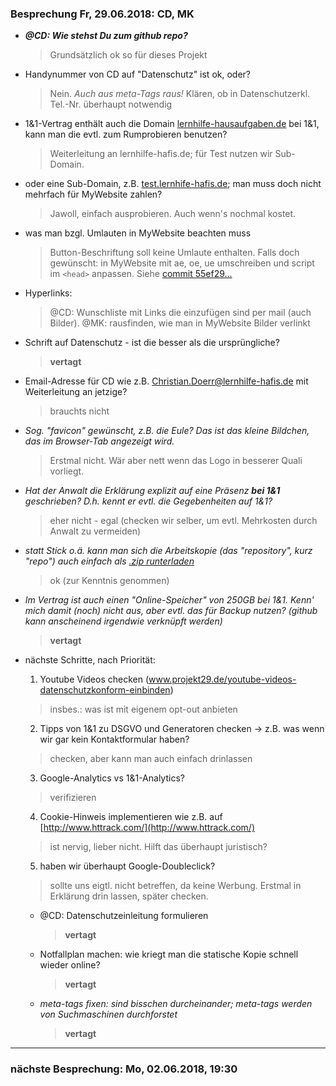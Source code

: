 ### Besprechung Fr, 29.06.2018: CD, MK ###
- ***@CD: Wie stehst Du zum github repo?***
  > Grundsätzlich ok so für dieses Projekt

- Handynummer von CD auf "Datenschutz" ist ok, oder?
  > Nein. *Auch aus meta-Tags raus!*
  > Klären, ob in Datenschutzerkl. Tel.-Nr. überhaupt notwendig

- 1&1-Vertrag enthält auch die Domain [lernhilfe-hausaufgaben.de](http://www.lernhilfe-hausaufgaben.de) bei 1&1,
  kann man die evtl. zum Rumprobieren benutzen?
  > Weiterleitung an lernhilfe-hafis.de; für Test nutzen wir Sub-Domain.

- oder eine Sub-Domain, z.B. [test.lernhife-hafis.de](http://test.lernhilfe-hafis.de);
  man muss doch nicht mehrfach für MyWebsite zahlen?
  > Jawoll, einfach ausprobieren. Auch wenn's nochmal kostet.

- was man bzgl. Umlauten in MyWebsite beachten muss
  > Button-Beschriftung soll keine Umlaute enthalten. Falls doch gewünscht: in MyWebsite mit ae, oe, ue umschreiben und script im `<head>` anpassen. Siehe [commit 55ef29...](https://github.com/meisl/hafis/commit/55ef29f2b02b06c44ca04b6a3b367bb67319d85a)
  
- Hyperlinks:
  > @CD: Wunschliste mit Links die einzufügen sind per mail (auch Bilder).
  > @MK: rausfinden, wie man in MyWebsite Bilder verlinkt

- Schrift auf Datenschutz - ist die besser als die ursprüngliche?
  > **vertagt**
    
- Email-Adresse für CD wie z.B. Christian.Doerr@lernhilfe-hafis.de
  mit Weiterleitung an jetzige?
  > brauchts nicht

- *Sog. "favicon" gewünscht, z.B. die Eule? Das ist das kleine Bildchen, das im Browser-Tab angezeigt wird.*
  > Erstmal nicht. Wär aber nett wenn das Logo in besserer Quali vorliegt.

- *Hat der Anwalt die Erklärung explizit auf eine Präsenz **bei 1&1** geschrieben?
  D.h. kennt er evtl. die Gegebenheiten auf 1&1?*
  > eher nicht - egal (checken wir selber, um evtl. Mehrkosten durch Anwalt zu vermeiden)

- *statt Stick o.ä. kann man sich die Arbeitskopie (das "repository", kurz "repo")
  auch einfach als [.zip runterladen](https://github.com/meisl/hafis/archive/master.zip)*
  > ok (zur Kenntnis genommen)

- *Im Vertrag ist auch einen "Online-Speicher" von 250GB bei 1&1. Kenn' mich damit (noch) nicht aus,
  aber evtl. das für Backup nutzen? (github kann anscheinend irgendwie verknüpft werden)*
  > **vertagt**

- nächste Schritte, nach Priorität:
  1. Youtube Videos checken (www.projekt29.de/youtube-videos-datenschutzkonform-einbinden)
    > insbes.: was ist mit eigenem opt-out anbieten
  
  2. Tipps von 1&1 zu DSGVO und Generatoren checken
    -> z.B. was wenn wir gar kein Kontaktformular haben?
    > checken, aber kann man auch einfach drinlassen
    
  3. Google-Analytics vs 1&1-Analytics?
    > verifizieren
  
  4. Cookie-Hinweis implementieren wie z.B. auf [http://www.httrack.com/](http://www.httrack.com/)
    > ist nervig, lieber nicht. Hilft das überhaupt juristisch?

  5. haben wir überhaupt Google-Doubleclick?
    > sollte uns eigtl. nicht betreffen, da keine Werbung. Erstmal in Erklärung drin lassen, später checken.

  * @CD: Datenschutzeinleitung formulieren
    > **vertagt**
    
  * Notfallplan machen: wie kriegt man die 
    statische Kopie schnell wieder online?
    > **vertagt**

  * *meta-tags fixen: sind bisschen durcheinander; meta-tags werden von Suchmaschinen durchforstet*
    > **vertagt**
  
___
  
### nächste Besprechung: Mo, 02.06.2018, 19:30 ###
  
